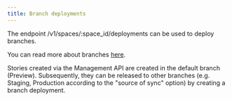 ```yaml
---
title: Branch deployments
---
```


The endpoint /v1/spaces/:space_id/deployments can be used to deploy branches.

You can read more about branches [here](https://www.storyblok.com/docs/setup-branches-and-releases#pipeline-stage).

Stories created via the Management API are created in the default branch (Preview). Subsequently, they can be released to other branches (e.g. Staging, Production according to the "source of sync" option) by creating a branch deployment.

